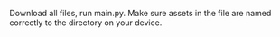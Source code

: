 Download all files, run main.py. Make sure assets in the file are named correctly to the directory on your device.
